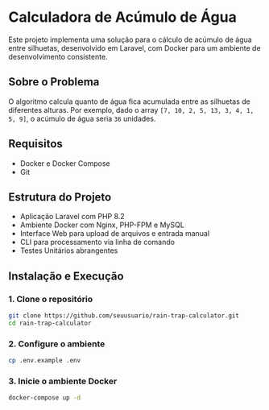 # Calculadora de Acúmulo de Água

Este projeto implementa uma solução para o cálculo de acúmulo de água entre silhuetas, desenvolvido em Laravel, com Docker para um ambiente de desenvolvimento consistente.

## Sobre o Problema

O algoritmo calcula quanto de água fica acumulada entre as silhuetas de diferentes alturas. Por exemplo, dado o array `[7, 10, 2, 5, 13, 3, 4, 1, 5, 9]`, o acúmulo de água seria `36` unidades.

## Requisitos

- Docker e Docker Compose
- Git

## Estrutura do Projeto

- Aplicação Laravel com PHP 8.2
- Ambiente Docker com Nginx, PHP-FPM e MySQL
- Interface Web para upload de arquivos e entrada manual
- CLI para processamento via linha de comando
- Testes Unitários abrangentes

## Instalação e Execução

### 1. Clone o repositório

```bash
git clone https://github.com/seuusuario/rain-trap-calculator.git
cd rain-trap-calculator
```

### 2. Configure o ambiente

```bash
cp .env.example .env
```

### 3. Inicie o ambiente Docker

```bash
docker-compose up -d
```

###